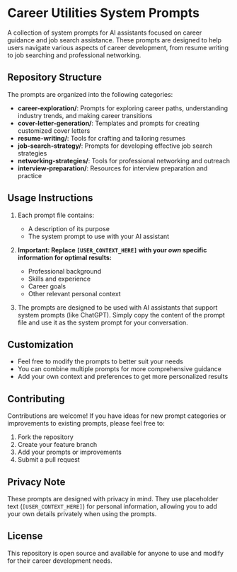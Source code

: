 # Career Utilities System Prompts

A collection of system prompts for AI assistants focused on career guidance and job search assistance. These prompts are designed to help users navigate various aspects of career development, from resume writing to job searching and professional networking.

## Repository Structure

The prompts are organized into the following categories:

- **career-exploration/**: Prompts for exploring career paths, understanding industry trends, and making career transitions
- **cover-letter-generation/**: Templates and prompts for creating customized cover letters
- **resume-writing/**: Tools for crafting and tailoring resumes
- **job-search-strategy/**: Prompts for developing effective job search strategies
- **networking-strategies/**: Tools for professional networking and outreach
- **interview-preparation/**: Resources for interview preparation and practice

## Usage Instructions

1. Each prompt file contains:
   - A description of its purpose
   - The system prompt to use with your AI assistant

2. **Important: Replace `[USER_CONTEXT_HERE]` with your *own* specific information for optimal results:**
   - Professional background
   - Skills and experience
   - Career goals
   - Other relevant personal context

3. The prompts are designed to be used with AI assistants that support system prompts (like ChatGPT). Simply copy the content of the prompt file and use it as the system prompt for your conversation.

## Customization

- Feel free to modify the prompts to better suit your needs
- You can combine multiple prompts for more comprehensive guidance
- Add your own context and preferences to get more personalized results

## Contributing

Contributions are welcome! If you have ideas for new prompt categories or improvements to existing prompts, please feel free to:

1. Fork the repository
2. Create your feature branch
3. Add your prompts or improvements
4. Submit a pull request

## Privacy Note

These prompts are designed with privacy in mind. They use placeholder text (`[USER_CONTEXT_HERE]`) for personal information, allowing you to add your own details privately when using the prompts.

## License

This repository is open source and available for anyone to use and modify for their career development needs.
